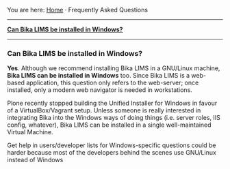 You are here: [Home](https://github.com/bikalabs/Bika-LIMS/wiki) · Frequently Asked Questions
***

**[Can Bika LIMS be installed in Windows?](#introduction)**

***

### Can Bika LIMS be installed in Windows?
**Yes**. Although we recommend installing Bika LIMS in a GNU/Linux machine, **Bika LIMS can be installed in Windows** too. Since Bika LIMS is a web-based application, this question only refers to the web-server; once installed, only a modern web navigator is needed in workstations.

Plone recently stopped building the Unified Installer for Windows in favour of a VirtualBox/Vagrant setup.
Unless someone is really interested in integrating Bika into the Windows ways of doing things (i.e. server
roles, IIS config, whatever), Bika LIMS can be installed in a single well-maintained Virtual Machine.

Get help in users/developer lists for Windows-specific questions could be harder because most of the developers behind the scenes use GNU/Linux instead of Windows

